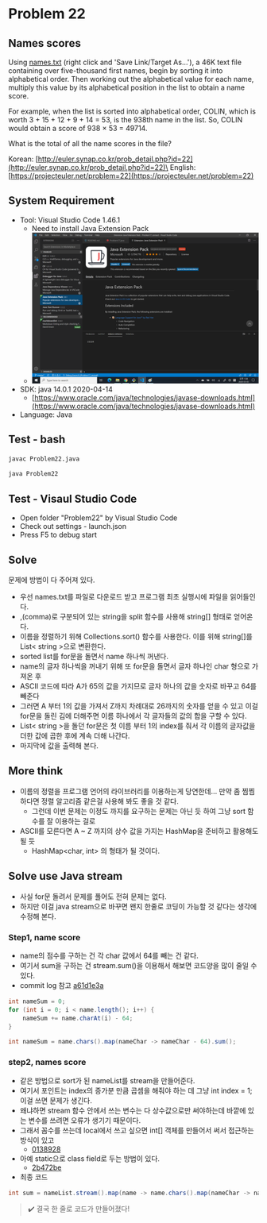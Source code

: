 # Problem 22

## Names scores

Using [names.txt](https://projecteuler.net/project/resources/p022_names.txt) (right click and 'Save Link/Target As...'), a 46K text file containing over five-thousand first names, begin by sorting it into alphabetical order. Then working out the alphabetical value for each name, multiply this value by its alphabetical position in the list to obtain a name score.

For example, when the list is sorted into alphabetical order, COLIN, which is worth 3 + 15 + 12 + 9 + 14 = 53, is the 938th name in the list. So, COLIN would obtain a score of 938 × 53 = 49714.

What is the total of all the name scores in the file?

Korean: [http://euler.synap.co.kr/prob_detail.php?id=22](http://euler.synap.co.kr/prob_detail.php?id=22)\
English: [https://projecteuler.net/problem=22](https://projecteuler.net/problem=22)

## System Requirement

- Tool: Visual Studio Code 1.46.1
  - Need to install Java Extension Pack
  - ![java_extension_pack.png](java_extension_pack.png)
- SDK: java 14.0.1 2020-04-14
  - [https://www.oracle.com/java/technologies/javase-downloads.html](https://www.oracle.com/java/technologies/javase-downloads.html)
- Language: Java

## Test - bash

```bash
javac Problem22.java
```

```bash
java Problem22
```

## Test - Visaul Studio Code

- Open folder "Problem22" by Visual Studio Code
- Check out settings - launch.json
- Press F5 to debug start

## Solve

문제에 방법이 다 주어져 있다.

- 우선 names.txt를 파일로 다운로드 받고 프로그램 최초 실행시에 파일을 읽어들인다.
- ,(comma)로 구분되어 있는 string을 split 함수를 사용해 string[] 형태로 얻어온다.
- 이름을 정렬하기 위해 Collections.sort() 함수를 사용한다. 이를 위해 string[]를 List< string >으로 변환한다.
- sorted list를 for문을 돌면서 name 하나씩 꺼낸다.
- name의 글자 하나씩을 꺼내기 위해 또 for문을 돌면서 글자 하나인 char 형으로 가져온 후
- ASCII 코드에 따라 A가 65의 값을 가지므로 글자 하나의 값을 숫자로 바꾸고 64를 빼준다
- 그러면 A 부터 1의 값을 가져서 Z까지 차례대로 26까지의 숫자를 얻을 수 있고 이걸 for문을 돌린 김에 더해주면 이름 하나에서 각 글자들의 값의 합을 구할 수 있다.
- List< string >을 돌던 for문은 첫 이름 부터 1의 index를 줘서 각 이름의 글자값을 더한 값에 곱한 후에 계속 더해 나간다.
- 마지막에 값을 출력해 본다.

## More think

- 이름의 정렬을 프로그램 언어의 라이브러리를 이용하는게 당연한데... 만약 좀 찜찜하다면 정렬 알고리즘 같은걸 사용해 봐도 좋을 것 같다.
  - 그런데 이번 문제는 이정도 까지를 요구하는 문제는 아닌 듯 하여 그냥 sort 함수를 잘 이용하는 걸로
- ASCII를 모른다면 A ~ Z 까지의 상수 값을 가지는 HashMap을 준비하고 활용해도 될 듯
  - HashMap<char, int> 의 형태가 될 것이다.

## Solve use Java stream

- 사실 for문 돌려서 문제를 풀어도 전혀 문제는 없다.
- 하지만 이걸 java stream으로 바꾸면 왠지 한줄로 코딩이 가능할 것 같다는 생각에 수정해 본다.

### Step1, name score

- name의 점수를 구하는 건 각 char 값에서 64를 빼는 건 같다.
- 여기서 sum을 구하는 건 stream.sum()을 이용해서 해보면 코드양을 많이 줄일 수 있다.
- commit log 참고 [a61d1e3a](
https://github.com/jongfeel/ProjectEuler/commit/a61d1e3a83c8169a68e62699a96c25f685645119#diff-ef76b6a431faf9be7dca2da4bc2bdd14)

``` java
int nameSum = 0;
for (int i = 0; i < name.length(); i++) {
    nameSum += name.charAt(i) - 64;
}
```

``` java
int nameSum = name.chars().map(nameChar -> nameChar - 64).sum();
```

### step2, names score

- 같은 방법으로 sort가 된 nameList를 stream을 만들어준다.
- 여기서 포인트는 index의 증가분 만큼 곱셈을 해줘야 하는 데 그냥 int index = 1; 이걸 쓰면 문제가 생긴다.
- 왜냐하면 stream 함수 안에서 쓰는 변수는 다 상수값으로만 써야하는데 바깥에 있는 변수를 쓰려면 오류가 생기기 때문이다.
- 그래서 꼼수를 쓰는데 local에서 쓰고 싶으면 int[] 객체를 만들어서 써서 접근하는 방식이 있고
  - [0138928](https://github.com/jongfeel/ProjectEuler/commit/01389281ec827a97b834e6f16f0e3c8e9084d0d1#diff-ef76b6a431faf9be7dca2da4bc2bdd14)
- 아예 static으로 class field로 두는 방법이 있다.
  - [2b472be](https://github.com/jongfeel/ProjectEuler/commit/2b472be30466bed0c7f6b02b4ea95e9a466eeb13#diff-ef76b6a431faf9be7dca2da4bc2bdd14)
- 최종 코드

``` java
int sum = nameList.stream().map(name -> name.chars().map(nameChar -> nameChar - 64).sum() * index++).mapToInt(Integer::intValue).sum();
```

> :heavy_check_mark: 결국 한 줄로 코드가 만들어졌다!
